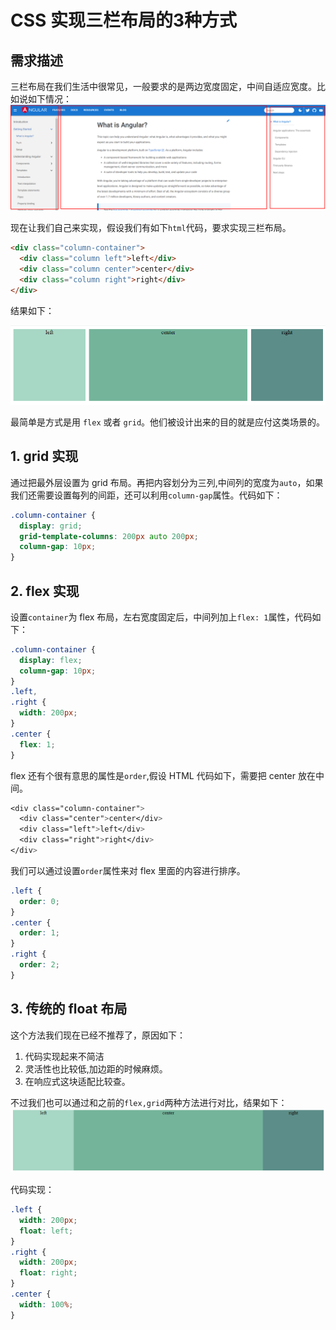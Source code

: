# CSS 实现三栏布局的3种方式

## 需求描述

三栏布局在我们生活中很常见，一般要求的是两边宽度固定，中间自适应宽度。比如说如下情况：
![three-columns-demo](../images/three-columns-demo.png)

现在让我们自己来实现，假设我们有如下`html`代码，要求实现三栏布局。

```html
<div class="column-container">
  <div class="column left">left</div>
  <div class="column center">center</div>
  <div class="column right">right</div>
</div>
```

结果如下：

![three-columns](../images/css-three-columns.png)

最简单是方式是用 `flex` 或者 `grid`。他们被设计出来的目的就是应付这类场景的。

## 1. grid 实现

通过把最外层设置为 grid 布局。再把内容划分为三列,中间列的宽度为`auto`，如果我们还需要设置每列的间距，还可以利用`column-gap`属性。代码如下：

```css
.column-container {
  display: grid;
  grid-template-columns: 200px auto 200px;
  column-gap: 10px;
}
```

## 2. flex 实现

设置`container`为 flex 布局，左右宽度固定后，中间列加上`flex: 1`属性，代码如下：

```css
.column-container {
  display: flex;
  column-gap: 10px;
}
.left,
.right {
  width: 200px;
}
.center {
  flex: 1;
}
```

flex 还有个很有意思的属性是`order`,假设 HTML 代码如下，需要把 center 放在中间。

```css
<div class="column-container">
  <div class="center">center</div>
  <div class="left">left</div>
  <div class="right">right</div>
</div>
```

我们可以通过设置`order`属性来对 flex 里面的内容进行排序。

```css
.left {
  order: 0;
}
.center {
  order: 1;
}
.right {
  order: 2;
}
```

## 3. 传统的 float 布局

这个方法我们现在已经不推荐了，原因如下：
1. 代码实现起来不简洁
2. 灵活性也比较低,加边距的时候麻烦。
3. 在响应式这块适配比较查。
   
不过我们也可以通过和之前的`flex,grid`两种方法进行对比，结果如下：
![three-columns-float](../images/css-three-columns-float.png)

代码实现：

```css
.left {
  width: 200px;
  float: left;
}
.right {
  width: 200px;
  float: right;
}
.center {
  width: 100%;
}
```
